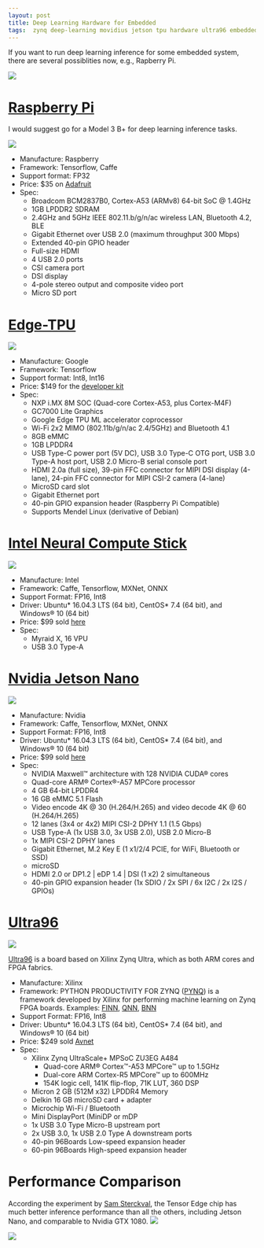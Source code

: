 ```yaml
---
layout: post
title: Deep Learning Hardware for Embedded
tags:  zynq deep-learning movidius jetson tpu hardware ultra96 embedded intel nvidia pynq edge-tpu raspberry-pi xilinx
---
```


If you want to run deep learning inference for some embedded system, there are several possiblities now, e.g., Rapberry Pi.

![](https://www.nvidia.com/content/dam/en-zz/Solutions/intelligent-machines/jetson-nano/nvidia-jetson-nano-hero-m@2x.jpg)

# [Raspberry Pi](https://www.raspberrypi.org/products/raspberry-pi-3-model-b-plus/)

I would suggest go for a Model 3 B+ for deep learning inference tasks.

![](https://www.raspberrypi.org/app/uploads/2018/03/770A5842-462x322.jpg)

- Manufacture: Raspberry
- Framework: Tensorflow, Caffe
- Support format: FP32
- Price: $35 on [Adafruit](https://www.adafruit.com/product/3775?src=raspberrypi)
- Spec:
  - Broadcom BCM2837B0, Cortex-A53 (ARMv8) 64-bit SoC @ 1.4GHz
  - 1GB LPDDR2 SDRAM
  - 2.4GHz and 5GHz IEEE 802.11.b/g/n/ac wireless LAN, Bluetooth 4.2, BLE
  - Gigabit Ethernet over USB 2.0 (maximum throughput 300 Mbps)
  - Extended 40-pin GPIO header
  - Full-size HDMI
  - 4 USB 2.0 ports
  - CSI camera port
  - DSI display
  - 4-pole stereo output and composite video port
  - Micro SD port

# [Edge-TPU](https://cloud.google.com/edge-tpu/)

![](https://coral.withgoogle.com/static/images/devboard/devboard-dimensions.jpg)

- Manufacture: Google
- Framework: Tensorflow
- Support format: Int8, Int16
- Price: $149 for the [developer kit](https://coral.withgoogle.com/products/dev-board/)
- Spec:
  - NXP i.MX 8M SOC (Quad-core Cortex-A53, plus Cortex-M4F)
  - GC7000 Lite Graphics
  - Google Edge TPU ML accelerator coprocessor
  - Wi-Fi 2x2 MIMO (802.11b/g/n/ac 2.4/5GHz) and Bluetooth 4.1
  - 8GB eMMC
  - 1GB LPDDR4
  - USB Type-C power port (5V DC), USB 3.0 Type-C OTG port, USB 3.0 Type-A host port, USB 2.0 Micro-B serial console port
  - HDMI 2.0a (full size), 39-pin FFC connector for MIPI DSI display (4-lane), 24-pin FFC connector for MIPI CSI-2 camera (4-lane)
  - MicroSD card slot
  - Gigabit Ethernet port
  - 40-pin GPIO expansion header (Raspberry Pi Compatible)
  - Supports Mendel Linux (derivative of Debian)


# [Intel Neural Compute Stick](https://software.intel.com/en-us/neural-compute-stick)

![](https://software.intel.com/sites/default/files/managed/51/ac/ncs2-marquee-500w.png)

- Manufacture: Intel
- Framework: Caffe, Tensorflow, MXNet, ONNX
- Support Format: FP16, Int8
- Driver: Ubuntu* 16.04.3 LTS (64 bit), CentOS* 7.4 (64 bit), and Windows® 10 (64 bit)
- Price: $99 sold [here](https://www.mouser.com/ProductDetail/Intel/NCSM2485DK?qs=byeeYqUIh0OB4GXNqgW8aw%3D%3D)
- Spec:
  - Myraid X, 16 VPU 
  - USB 3.0 Type-A

# [Nvidia Jetson Nano](https://www.nvidia.com/en-us/autonomous-machines/embedded-systems/jetson-nano/)

![](https://www.nvidia.com/content/dam/en-zz/Solutions/intelligent-machines/jetson-nano/nvidia-jetson-nano-developer-kit-2c50-d.png)

- Manufacture: Nvidia
- Framework: Caffe, Tensorflow, MXNet, ONNX
- Support Format: FP16, Int8
- Driver: Ubuntu* 16.04.3 LTS (64 bit), CentOS* 7.4 (64 bit), and Windows® 10 (64 bit)
- Price: $99 sold [here](https://www.nvidia.com/en-us/autonomous-machines/embedded-systems/jetson-nano/)
- Spec:
  - NVIDIA Maxwell™ architecture with 128 NVIDIA CUDA® cores
  - Quad-core ARM® Cortex®-A57 MPCore processor
  - 4 GB 64-bit LPDDR4
  - 16 GB eMMC 5.1 Flash
  - Video encode 4K @ 30 (H.264/H.265) and video decode 4K @ 60 (H.264/H.265)
  - 12 lanes (3x4 or 4x2) MIPI CSI-2 DPHY 1.1 (1.5 Gbps)
  - USB Type-A (1x USB 3.0, 3x USB 2.0), USB 2.0 Micro-B
  - 1x MIPI CSI-2 DPHY lanes
  - Gigabit Ethernet, M.2 Key E (1 x1/2/4 PCIE, for WiFi, Bluetooth or SSD)
  - microSD
  - HDMI 2.0 or DP1.2 | eDP 1.4 | DSI (1 x2) 2 simultaneous
  - 40-pin GPIO expansion header (1x SDIO / 2x SPI / 6x I2C / 2x I2S / GPIOs)

# [Ultra96](http://zedboard.org/product/ultra96-v2)

![](http://zedboard.org/sites/default/files/styles/product_slider/public/product/ultra96v2-1.jpg?itok=Tb4druQI)

[Ultra96](http://zedboard.org/product/ultra96-v2) is a board based on Xilinx Zynq Ultra, which as both ARM cores and FPGA fabrics.

- Manufacture: Xilinx
- Framework: PYTHON PRODUCTIVITY FOR ZYNQ ([PYNQ](http://www.pynq.io/home.html)) is a framework developed by Xilinx for performing machine learning on Zynq FPGA boards. Examples: [FINN](http://www.pynq.io/ml.html), [QNN](http://lh3.googleusercontent.com/vL03WdQ97_6jVgVA5f2PLhEtcrAH-c_ofoP1ecZ-UOkurIupPGxCaXLepM_lJI-vQSW4ShxWhlWy49JUbt3rSNIK2w=s221), [BNN](http://lh3.googleusercontent.com/-glVK36V0YHB4v1xLwlIjVKT5xoSv5vN_B2gNg9LpAARNxj0YsZ4arou5brLeq4Ol0j7wVOGodaUET_FscjKexphHIs=s221)
- Support Format: FP16, Int8
- Driver: Ubuntu* 16.04.3 LTS (64 bit), CentOS* 7.4 (64 bit), and Windows® 10 (64 bit)
- Price: $249 sold [Avnet](https://www.avnet.com/shop/us/products/avnet-engineering-services/aes-ultra96-v2-g-3074457345638646173/?aka_re=1)
- Spec:
  - Xilinx Zynq UltraScale+ MPSoC ZU3EG A484
    - Quad-core ARM® Cortex™-A53 MPCore™ up to 1.5GHz
    - Dual-core ARM Cortex-R5 MPCore™ up to 600MHz
    - 154K logic cell, 141K flip-flop, 71K LUT, 360 DSP
  - Micron 2 GB (512M x32) LPDDR4 Memory
  - Delkin 16 GB microSD card + adapter
  - Microchip Wi-Fi / Bluetooth
  - Mini DisplayPort (MiniDP or mDP
  - 1x USB 3.0 Type Micro-B upstream port
  - 2x USB 3.0, 1x USB 2.0 Type A downstream ports
  - 40-pin 96Boards Low-speed expansion header
  - 60-pin 96Boards High-speed expansion header

# Performance Comparison

According the experiment by [Sam Sterckval](https://blog.usejournal.com/google-coral-edge-tpu-vs-nvidia-jetson-nano-a-quick-deep-dive-into-edgeai-performance-bc7860b8d87a), the Tensor Edge chip has much better inference performance than all the others, including Jetson Nano, and comparable to Nvidia GTX 1080.
![](https://mmbiz.qpic.cn/mmbiz_png/UicQ7HgWiaUb1wvxMPCHdcMlqucTVxyLskUgmia3vFja3ZicSog1l7ms5WicGBNvFspwT2NvNEiat00icbuiabEu5oJC8Q/640?wx_fmt=png)

![](https://mmbiz.qpic.cn/mmbiz_png/UicQ7HgWiaUb1wvxMPCHdcMlqucTVxyLskVfuYLGHevnfs55IWZ3gYJ2FbRr2vKJoRuZUoDMia7iblC0UOT9QDwkvw/640?wx_fmt=png)

